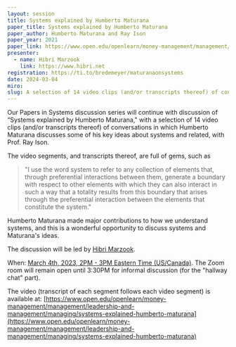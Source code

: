 ```yaml
---
layout: session
title: Systems explained by Humberto Maturana
paper_title: Systems explained by Humberto Maturana
paper_author: Humberto Maturana and Ray Ison
paper_year: 2021
paper_link: https://www.open.edu/openlearn/money-management/management/leadership-and-management/managing/systems-explained-humberto-maturana
presenter:
  - name: Hibri Marzook
    link: https://www.hibri.net
registration: https://ti.to/bredemeyer/maturanaonsystems
date: 2024-03-04
miro: 
slug: A selection of 14 video clips (and/or transcripts thereof) of conversations in which Humberto Maturana discusses some of his key ideas about systems and related, with Prof. Ray Ison.
---
```


Our Papers in Systems discussion series will continue with discussion of “Systems explained by Humberto Maturana," with a selection of 14 video clips (and/or transcripts thereof) of conversations in which Humberto Maturana discusses some of his key ideas about systems and related, with Prof. Ray Ison.

The video segments, and transcripts thereof, are full of gems, such as

> "I use the word system to refer to any collection of elements that, through preferential interactions between them, generate a boundary with respect to other elements with which they can also interact in such a way that a totality results from this boundary that arises through the preferential interaction between the elements that constitute the system."

Humberto Maturana made major contributions to how we understand systems, and this is a wonderful opportunity to discuss systems and Maturana's ideas.

The discussion will be led by [Hibri Marzook](https://www.hibri.net).

When: [March 4th, 2023, 2PM - 3PM Eastern Time (US/Canada)](https://ti.to/bredemeyer/maturanaonsystems). The Zoom room will remain open until 3:30PM for informal discussion (for the "hallway chat" part).

The video (transcript of each segment follows each video segment) is available at: [https://www.open.edu/openlearn/money-management/management/leadership-and-management/managing/systems-explained-humberto-maturana](https://www.open.edu/openlearn/money-management/management/leadership-and-management/managing/systems-explained-humberto-maturana)